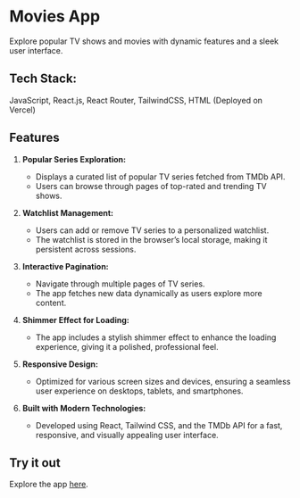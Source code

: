 # Movies App

Explore popular TV shows and movies with dynamic features and a sleek user interface.

## Tech Stack:
JavaScript, React.js, React Router, TailwindCSS, HTML (Deployed on Vercel)

## Features

1. **Popular Series Exploration:**
   - Displays a curated list of popular TV series fetched from TMDb API.
   - Users can browse through pages of top-rated and trending TV shows.

2. **Watchlist Management:**
   - Users can add or remove TV series to a personalized watchlist.
   - The watchlist is stored in the browser’s local storage, making it persistent across sessions.

3. **Interactive Pagination:**
   - Navigate through multiple pages of TV series.
   - The app fetches new data dynamically as users explore more content.

4. **Shimmer Effect for Loading:**
   - The app includes a stylish shimmer effect to enhance the loading experience, giving it a polished, professional feel.

5. **Responsive Design:**
   - Optimized for various screen sizes and devices, ensuring a seamless user experience on desktops, tablets, and smartphones.

6. **Built with Modern Technologies:**
   - Developed using React, Tailwind CSS, and the TMDb API for a fast, responsive, and visually appealing user interface.

## Try it out

Explore the app [here](https://movies-app-ten-swart.vercel.app/).
